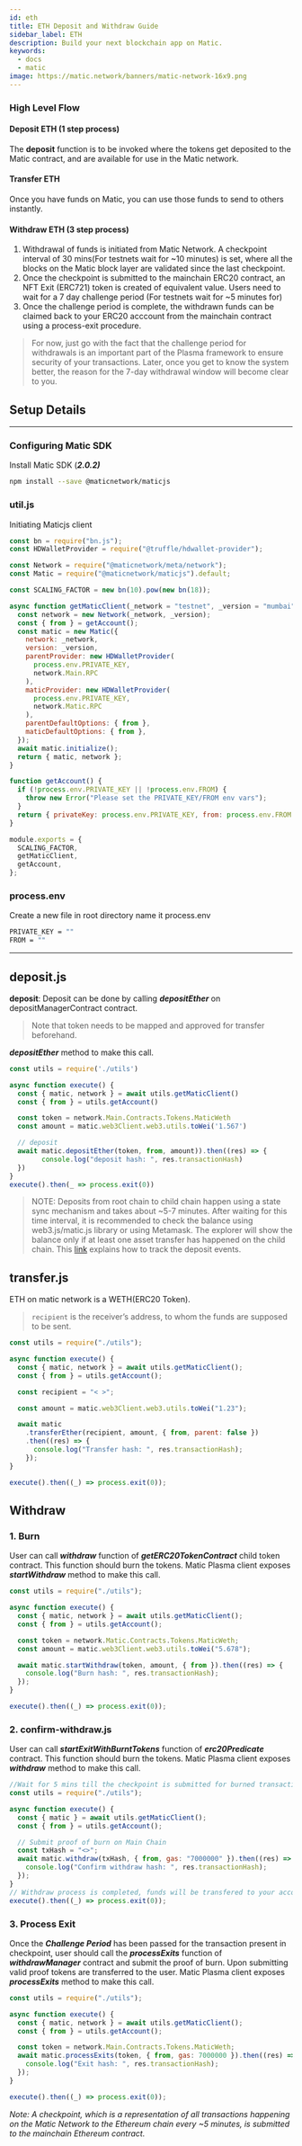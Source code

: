 ```yaml
---
id: eth
title: ETH Deposit and Withdraw Guide
sidebar_label: ETH
description: Build your next blockchain app on Matic.
keywords:
  - docs
  - matic
image: https://matic.network/banners/matic-network-16x9.png
---
```


### High Level Flow

#### **Deposit ETH (1 step process)**

The **deposit** function is to be invoked where the tokens get deposited to the Matic contract, and are available for use in the Matic network.

#### **Transfer ETH**

Once you have funds on Matic, you can use those funds to send to others instantly.

#### **Withdraw ETH (3 step process)**

1. Withdrawal of funds is initiated from Matic Network. A checkpoint interval of 30 mins(For testnets wait for ~10 minutes) is set, where all the blocks on the Matic block layer are validated since the last checkpoint.
2. Once the checkpoint is submitted to the mainchain ERC20 contract, an NFT Exit (ERC721) token is created of equivalent value. Users need to wait for a 7 day challenge period (For testnets wait for ~5 minutes for)
3. Once the challenge period is complete, the withdrawn funds can be claimed back to your ERC20 acccount from the mainchain contract using a process-exit procedure.

> For now, just go with the fact that the challenge period for withdrawals is an important part of the Plasma framework to ensure security of your transactions. Later, once you get to know the system better, the reason for the 7-day withdrawal window will become clear to you.

## Setup Details

---

### Configuring Matic SDK

Install Matic SDK (**_2.0.2)_**

```bash
npm install --save @maticnetwork/maticjs
```

### util.js

Initiating Maticjs client

```js
const bn = require("bn.js");
const HDWalletProvider = require("@truffle/hdwallet-provider");

const Network = require("@maticnetwork/meta/network");
const Matic = require("@maticnetwork/maticjs").default;

const SCALING_FACTOR = new bn(10).pow(new bn(18));

async function getMaticClient(_network = "testnet", _version = "mumbai") {
  const network = new Network(_network, _version);
  const { from } = getAccount();
  const matic = new Matic({
    network: _network,
    version: _version,
    parentProvider: new HDWalletProvider(
      process.env.PRIVATE_KEY,
      network.Main.RPC
    ),
    maticProvider: new HDWalletProvider(
      process.env.PRIVATE_KEY,
      network.Matic.RPC
    ),
    parentDefaultOptions: { from },
    maticDefaultOptions: { from },
  });
  await matic.initialize();
  return { matic, network };
}

function getAccount() {
  if (!process.env.PRIVATE_KEY || !process.env.FROM) {
    throw new Error("Please set the PRIVATE_KEY/FROM env vars");
  }
  return { privateKey: process.env.PRIVATE_KEY, from: process.env.FROM };
}

module.exports = {
  SCALING_FACTOR,
  getMaticClient,
  getAccount,
};
```

### process.env

Create a new file in root directory name it process.env

```bash
PRIVATE_KEY = ""
FROM = ""
```

---

## deposit.js

**deposit**: Deposit can be done by calling **_depositEther_** on depositManagerContract contract.

> Note that token needs to be mapped and approved for transfer beforehand.

**_depositEther_** method to make this call.

```js
const utils = require('./utils')

async function execute() {
  const { matic, network } = await utils.getMaticClient()
  const { from } = utils.getAccount()

  const token = network.Main.Contracts.Tokens.MaticWeth
  const amount = matic.web3Client.web3.utils.toWei('1.567')

  // deposit
  await matic.depositEther(token, from, amount)).then((res) => {
        console.log("deposit hash: ", res.transactionHash)
  })
}
execute().then(_ => process.exit(0))
```

> NOTE: Deposits from root chain to child chain happen using a state sync mechanism and takes about ~5-7 minutes. After waiting for this time interval, it is recommended to check the balance using web3.js/matic.js library or using Metamask. The explorer will show the balance only if at least one asset transfer has happened on the child chain. This [link](/docs/develop/tools/deposit-withdraw-status/) explains how to track the deposit events.

## transfer.js

ETH on matic network is a WETH(ERC20 Token).

> `recipient` is the receiver’s address, to whom the funds are supposed to be sent.

```js
const utils = require("./utils");

async function execute() {
  const { matic, network } = await utils.getMaticClient();
  const { from } = utils.getAccount();

  const recipient = "< >";

  const amount = matic.web3Client.web3.utils.toWei("1.23");

  await matic
    .transferEther(recipient, amount, { from, parent: false })
    .then((res) => {
      console.log("Transfer hash: ", res.transactionHash);
    });
}

execute().then((_) => process.exit(0));
```

## Withdraw

### 1. Burn

User can call **_withdraw_** function of **_getERC20TokenContract_** child token contract. This function should burn the tokens. Matic Plasma client exposes **_startWithdraw_** method to make this call.

```js
const utils = require("./utils");

async function execute() {
  const { matic, network } = await utils.getMaticClient();
  const { from } = utils.getAccount();

  const token = network.Matic.Contracts.Tokens.MaticWeth;
  const amount = matic.web3Client.web3.utils.toWei("5.678");

  await matic.startWithdraw(token, amount, { from }).then((res) => {
    console.log("Burn hash: ", res.transactionHash);
  });
}

execute().then((_) => process.exit(0));
```

### 2. confirm-withdraw.js

User can call **_startExitWithBurntTokens_** function of **_erc20Predicate_** contract. This function should burn the tokens. Matic Plasma client exposes **_withdraw_** method to make this call.

```js
//Wait for 5 mins till the checkpoint is submitted for burned transaction, then run the confirm withdraw
const utils = require("./utils");

async function execute() {
  const { matic } = await utils.getMaticClient();
  const { from } = utils.getAccount();

  // Submit proof of burn on Main Chain
  const txHash = "<>";
  await matic.withdraw(txHash, { from, gas: "7000000" }).then((res) => {
    console.log("Confirm withdraw hash: ", res.transactionHash);
  });
}
// Withdraw process is completed, funds will be transfered to your account after challege period is over.
execute().then((_) => process.exit(0));
```

### 3. Process Exit

Once the **_Challenge Period_** has been passed for the transaction present in checkpoint, user should call the **_processExits_** function of **_withdrawManager_** contract and submit the proof of burn. Upon submitting valid proof tokens are transferred to the user. Matic Plasma client exposes **_processExits_** method to make this call.

```js
const utils = require("./utils");

async function execute() {
  const { matic, network } = await utils.getMaticClient();
  const { from } = utils.getAccount();

  const token = network.Main.Contracts.Tokens.MaticWeth;
  await matic.processExits(token, { from, gas: 7000000 }).then((res) => {
    console.log("Exit hash: ", res.transactionHash);
  });
}

execute().then((_) => process.exit(0));
```

_Note: A checkpoint, which is a representation of all transactions happening on the Matic Network to the Ethereum chain every ~5 minutes, is submitted to the mainchain Ethereum contract._
